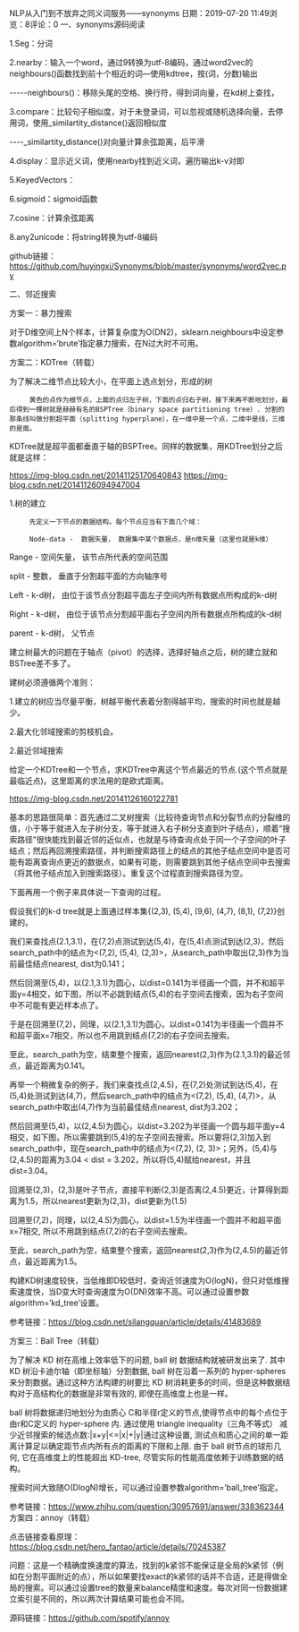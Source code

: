 NLP从入门到不放弃之同义词服务——synonyms
日期：2019-07-20 11:49浏览：8评论：0
一、synonyms源码阅读

1.Seg：分词

2.nearby：输入一个word，通过9转换为utf-8编码，通过word2vec的neighbours()函数找到前十个相近的词—使用kdtree，按(词，分数)输出

-----neighbours()：移除头尾的空格、换行符，得到词向量，在kd树上查找，

3.compare：比较句子相似度，对于未登录词，可以忽视或随机选择向量，去停用词，使用_similartity_distance()返回相似度

----_similartity_distance()对向量计算余弦距离，后平滑

4.display：显示近义词，使用nearby找到近义词，遍历输出k-v对即

5.KeyedVectors：

6.sigmoid：sigmoid函数

7.cosine：计算余弦距离

8.any2unicode：将string转换为utf-8编码

github链接：https://github.com/huyingxi/Synonyms/blob/master/synonyms/word2vec.py

二、邻近搜索

方案一：暴力搜索

对于D维空间上N个样本，计算复杂度为O(DN2)，sklearn.neighbours中设定参数algorithm=‘brute’指定暴力搜索，在N过大时不可用。

方案二：KDTree（转载）

为了解决二维节点比较大小，在平面上选点划分，形成的树

```
     黄色的点作为根节点，上面的点归左子树，下面的点归右子树，接下来再不断地划分，最后得到一棵树就是赫赫有名的BSPTree（binary space partitioning tree）. 分割的那条线叫做分割超平面（splitting hyperplane），在一维中是一个点，二维中是线，三维的是面。
```

KDTree就是超平面都垂直于轴的BSPTree。同样的数据集，用KDTree划分之后就是这样：

https://img-blog.csdn.net/20141125170640843     https://img-blog.csdn.net/20141126094947004

1.树的建立

```
     先定义一下节点的数据结构。每个节点应当有下面几个域：

     Node-data -  数据矢量， 数据集中某个数据点，是n维矢量（这里也就是k维）
```

Range  - 空间矢量， 该节点所代表的空间范围

split  - 整数， 垂直于分割超平面的方向轴序号

Left  - k-d树， 由位于该节点分割超平面左子空间内所有数据点所构成的k-d树

Right  - k-d树， 由位于该节点分割超平面右子空间内所有数据点所构成的k-d树

parent  - k-d树， 父节点

建立树最大的问题在于轴点（pivot）的选择，选择好轴点之后，树的建立就和BSTree差不多了。

建树必须遵循两个准则：

1.建立的树应当尽量平衡，树越平衡代表着分割得越平均，搜索的时间也就是越少。

2.最大化邻域搜索的剪枝机会。

2.最近邻域搜索

给定一个KDTree和一个节点，求KDTree中离这个节点最近的节点.(这个节点就是最临近点)。这里距离的求法用的是欧式距离。

https://img-blog.csdn.net/20141126160122781

基本的思路很简单：首先通过二叉树搜索（比较待查询节点和分裂节点的分裂维的值，小于等于就进入左子树分支，等于就进入右子树分支直到叶子结点），顺着“搜索路径”很快能找到最近邻的近似点，也就是与待查询点处于同一个子空间的叶子结点；然后再回溯搜索路径，并判断搜索路径上的结点的其他子结点空间中是否可能有距离查询点更近的数据点，如果有可能，则需要跳到其他子结点空间中去搜索（将其他子结点加入到搜索路径）。重复这个过程直到搜索路径为空。

下面再用一个例子来具体说一下查询的过程。

假设我们的k-d tree就是上面通过样本集{(2,3), (5,4), (9,6), (4,7), (8,1), (7,2)}创建的。

我们来查找点(2.1,3.1)，在(7,2)点测试到达(5,4)，在(5,4)点测试到达(2,3)，然后search_path中的结点为<(7,2), (5,4), (2,3)>，从search_path中取出(2,3)作为当前最佳结点nearest, dist为0.141；

然后回溯至(5,4)，以(2.1,3.1)为圆心，以dist=0.141为半径画一个圆，并不和超平面y=4相交，如下图，所以不必跳到结点(5,4)的右子空间去搜索，因为右子空间中不可能有更近样本点了。

于是在回溯至(7,2)，同理，以(2.1,3.1)为圆心，以dist=0.141为半径画一个圆并不和超平面x=7相交，所以也不用跳到结点(7,2)的右子空间去搜索。

至此，search_path为空，结束整个搜索，返回nearest(2,3)作为(2.1,3.1)的最近邻点，最近距离为0.141。

再举一个稍微复杂的例子，我们来查找点(2,4.5)，在(7,2)处测试到达(5,4)，在(5,4)处测试到达(4,7)，然后search_path中的结点为<(7,2), (5,4), (4,7)>，从search_path中取出(4,7)作为当前最佳结点nearest, dist为3.202；

然后回溯至(5,4)，以(2,4.5)为圆心，以dist=3.202为半径画一个圆与超平面y=4相交，如下图，所以需要跳到(5,4)的左子空间去搜索。所以要将(2,3)加入到search_path中，现在search_path中的结点为<(7,2), (2, 3)>；另外，(5,4)与(2,4.5)的距离为3.04 < dist = 3.202，所以将(5,4)赋给nearest，并且dist=3.04。

回溯至(2,3)，(2,3)是叶子节点，直接平判断(2,3)是否离(2,4.5)更近，计算得到距离为1.5，所以nearest更新为(2,3)，dist更新为(1.5)

回溯至(7,2)，同理，以(2,4.5)为圆心，以dist=1.5为半径画一个圆并不和超平面x=7相交, 所以不用跳到结点(7,2)的右子空间去搜索。

至此，search_path为空，结束整个搜索，返回nearest(2,3)作为(2,4.5)的最近邻点，最近距离为1.5。

构建KD树速度较快，当低维即D较低时，查询近邻速度为O(logN)，但只对低维搜索速度快，当D变大时查询速度为O(DN)效率不高。可以通过设置参数 algorithm=’kd_tree’设置。

参考链接：https://blog.csdn.net/silangquan/article/details/41483689

方案三：Ball Tree（转载）

为了解决 KD 树在高维上效率低下的问题, ball 树 数据结构就被研发出来了. 其中 KD 树沿卡迪尔轴（即坐标轴）分割数据, ball 树在沿着一系列的 hyper-spheres 来分割数据。通过这种方法构建的树要比 KD 树消耗更多的时间，但是这种数据结构对于高结构化的数据是非常有效的, 即使在高维度上也是一样。

ball 树将数据递归地划分为由质心 C和半径r定义的节点,使得节点中的每个点位于由r和C定义的 hyper-sphere 内. 通过使用 triangle inequality（三角不等式） 减少近邻搜索的候选点数:|x+y|<=|x|+|y|通过这种设置, 测试点和质心之间的单一距离计算足以确定距节点内所有点的距离的下限和上限. 由于 ball 树节点的球形几何, 它在高维度上的性能超出 KD-tree, 尽管实际的性能高度依赖于训练数据的结构。

搜索时间大致随O(DlogN)增长，可以通过设置参数algorithm=’ball_tree’指定。

参考链接：https://www.zhihu.com/question/30957691/answer/338362344
方案四：annoy（转载）

点击链接查看原理：https://blog.csdn.net/hero_fantao/article/details/70245387

问题：这是一个精确度换速度的算法，找到的k紧邻不能保证是全局的k紧邻（例如在分割平面附近的点），所以如果要找exact的k紧邻的话并不合适，还是得做全局的搜索。可以通过设置tree的数量来balance精度和速度。每次对同一份数据建立索引是不同的，所以两次计算结果可能也会不同。

源码链接：https://github.com/spotify/annoy

